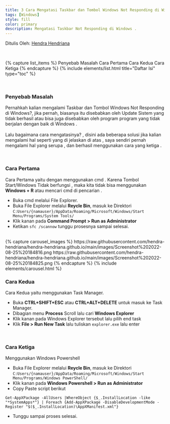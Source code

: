 ```yaml
---
title: 3 Cara Mengatasi Taskbar dan Tombol Windows Not Responding di Windows 10
tags: [Windows]
style: fill
color: primary
description: Mengatasi Taskbar Not Responding di Windows .
---
```


Ditulis Oleh: [Hendra Hendriana](https://hendra-hendriana.github.io/about)

<br>

{% capture list_items %}
Penyebab Masalah
Cara Pertama
Cara Kedua
Cara Ketiga
{% endcapture %}
{% include elements/list.html title="Daftar Isi" type="toc" %}

<br>

### Penyebab Masalah
Pernahkah kalian mengalami Taskbar dan Tombol Windows Not Responding di Windows?, jika pernah, biasanya itu disebabkan oleh Update Sistem yang tidak berhasil atau bisa juga disebabkan oleh program program yang tidak berjalan dengan baik di Windows .
<br>
<br>
Lalu bagaimana cara mengatasinya? , disini ada beberapa solusi jika kalian mengalami hal seperti yang di jelaskan di atas , saya sendiri pernah mengalami hal yang serupa , dan berhasil menggunakan cara yang ketiga .

<br>

### Cara Pertama
Cara Pertama yaitu dengan menggunakan cmd . Karena Tombol Start/Windows Tidak berfungsi , maka kita tidak bisa menggunakan **Windows + R** atau mencari cmd di pencarian .
- Buka cmd melalui File Explorer.
- Buka File Explorer melalui **Reycle Bin**, masuk ke Direktori `C:Users/{namauser}/AppData/Roaming/Microsoft/Windows/Start Menu/Programs/System Tools/`
- Klik kanan pada **Command Prompt > Run as Administrator**
- Ketikan `sfc /scannow` tunggu prosesnya sampai selesai.
<br>
{% capture carousel_images %}
https://raw.githubusercontent.com/hendra-hendriana/hendra-hendriana.github.io/main/images/Screenshot%202022-08-25%20184816.png
https://raw.githubusercontent.com/hendra-hendriana/hendra-hendriana.github.io/main/images/Screenshot%202022-08-25%20184825.png
{% endcapture %}
{% include elements/carousel.html %}

<br>

### Cara Kedua
Cara Kedua yaitu menggunakan Task Manager.
- Buka **CTRL+SHIFT+ESC** atau **CTRL+ALT+DELETE** untuk masuk ke Task Manager.
- Dibagian menu **Process** Scroll lalu cari **Windows Explorer**
- Klik kanan pada Windows Explorer tersebut lalu pilih end task
- Klik **File > Run New Task** lalu tuliskan `explorer.exe` lalu enter

<br>

### Cara Ketiga 
Menggunakan Windows Powershell
- Buka File Explorer melalui **Reycle Bin**, masuk ke Direktori `C:Users/{namauser}/AppData/Roaming/Microsoft/Windows/Start Menu/Programs/Windows PowerShell/`
- Klik kanan pada **Windows Powershell > Run as Administrator**
- Copy Paste script berikut
```
Get-AppXPackage -AllUsers |WhereObject {$_.InstallLocation -like "*SystemApps*"} | Foreach {Add-AppXPackage -DisableDevelopmentMode -Register "$($_.InstallLocation)\AppXManifest.xml"}
```
- Tunggu sampai proses selesai.
 
